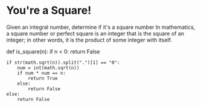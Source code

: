 # You're a Square!

Given an integral number, determine if it's a square number
In mathematics, a square number or perfect square is an integer that is the square of an integer; 
in other words, it is the product of some integer with itself.

def is_square(n): 
    if n < 0:
        return False

    if str(math.sqrt(n)).split(".")[1] == "0":
        num = int(math.sqrt(n))
        if num * num == n:
            return True 
        else: 
            return False
    else:
        return False
